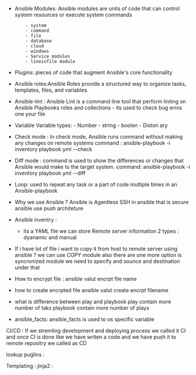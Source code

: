 - Ansible Modules: Ansible modules are units of code that can control system resources or execute system commands
         
          - system 
          - command
          - file
          - database 
          - cloud 
          - windows 
          - Service modules
          - lineinfile module 

- Plugins: pieces of code that augment Ansible's core functionality
- Ansible roles:Ansible Roles provide a structured way to organize tasks, templates, files, and variables.
- Ansible-lint : Ansible Lint is a command line tool that perform linting on Ansible Playbooks roles and collections 
              - its used to check bug erros one your file 
- Variable 
      Variable types: 
             -  Number
             - string 
             - boolen
             - Diston ary 
              
- Check mode : In check mode, Ansible runs command  without making any changes on remote systems
           command : ansible-playbook -i inventory playbook.yml --check 
- Diff mode : command is used to show the differences or changes that Ansible would make to the target system.
         command: ansible-playbook -i inventory playbook.yml --diff 
- Loop:  used to repeat any task or a part of code multiple times in an Ansible-playbook


- Why we use Ansible ?
    Ansible is Agentless 
    SSH in ansible that is secure 
    ansible use push architeture

 
- Ansible inventry :
    - its a YAML file we can store Remote server information
      2 types :
        dyanamic and manual

- If i have lot of file i want to copy it from host to remote server using ansible ?
    we can use COPY module also there are one more option is syncronized module we need to specify and sounce and destination under that

- How to encrypt file :   ansible valut encrpt file name 

- how to create encrpted file 
   ansible valut create encrpt filename 

- what is difference between play and playbook
   play contain more number of taks 
   playbook contain more number of plays 
   
- ansible_facts: ansible_facts is used to os specific variable  

 CI/CD  : If we stremling development and deploying process we called it CI and once CI is done like we have writen a code and we have push it to remote repositry we called as CD 
 
 lookup puglins : 


Templating : 
jinja2 : 

